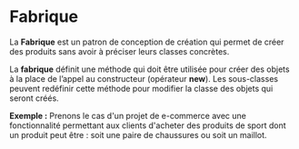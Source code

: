 # Fabrique

La **Fabrique** est un patron de conception de création qui permet de créer des produits sans avoir à préciser leurs classes concrètes.

La **fabrique** définit une méthode qui doit être utilisée pour créer des objets à la place de l’appel au constructeur (opérateur **new**). Les sous-classes peuvent redéfinir cette méthode pour modifier la classe des objets qui seront créés.

**Exemple :** Prenons le cas d'un projet de e-commerce avec une fonctionnalité permettant aux clients d'acheter des produits de sport dont un produit peut être : soit une paire de chaussures ou soit un maillot.